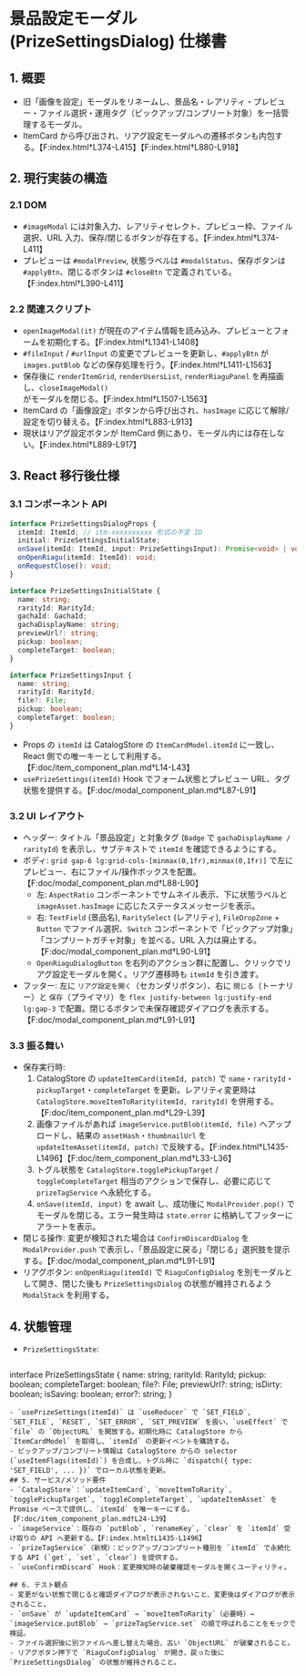 # 景品設定モーダル (PrizeSettingsDialog) 仕様書

## 1. 概要
- 旧「画像を設定」モーダルをリネームし、景品名・レアリティ・プレビュー・ファイル選択・運用タグ（ピックアップ/コンプリート対象）を一括管理するモーダル。
- ItemCard から呼び出され、リアグ設定モーダルへの遷移ボタンも内包する。【F:index.html†L374-L415】【F:index.html†L880-L918】

## 2. 現行実装の構造
### 2.1 DOM
- `#imageModal` には対象入力、レアリティセレクト、プレビュー枠、ファイル選択、URL 入力、保存/閉じるボタンが存在する。【F:index.html†L374-L411】
- プレビューは `#modalPreview`, 状態ラベルは `#modalStatus`、保存ボタンは `#applyBtn`、閉じるボタンは `#closeBtn` で定義されている。【F:index.html†L390-L411】

### 2.2 関連スクリプト
- `openImageModal(it)` が現在のアイテム情報を読み込み、プレビューとフォームを初期化する。【F:index.html†L1341-L1408】
- `#fileInput` / `#urlInput` の変更でプレビューを更新し、`#applyBtn` が `images.putBlob` などの保存処理を行う。【F:index.html†L1411-L1563】
- 保存後に `renderItemGrid`, `renderUsersList`, `renderRiaguPanel` を再描画し、`closeImageModal()` がモーダルを閉じる。【F:index.html†L1507-L1563】
- ItemCard の「画像設定」ボタンから呼び出され、`hasImage` に応じて解除/設定を切り替える。【F:index.html†L883-L913】
- 現状はリアグ設定ボタンが ItemCard 側にあり、モーダル内には存在しない。【F:index.html†L889-L917】

## 3. React 移行後仕様
### 3.1 コンポーネント API
```ts
interface PrizeSettingsDialogProps {
  itemId: ItemId; // itm-xxxxxxxxxx 形式の不変 ID
  initial: PrizeSettingsInitialState;
  onSave(itemId: ItemId, input: PrizeSettingsInput): Promise<void> | void;
  onOpenRiagu(itemId: ItemId): void;
  onRequestClose(): void;
}

interface PrizeSettingsInitialState {
  name: string;
  rarityId: RarityId;
  gachaId: GachaId;
  gachaDisplayName: string;
  previewUrl?: string;
  pickup: boolean;
  completeTarget: boolean;
}

interface PrizeSettingsInput {
  name: string;
  rarityId: RarityId;
  file?: File;
  pickup: boolean;
  completeTarget: boolean;
}
```
- Props の `itemId` は CatalogStore の `ItemCardModel.itemId` に一致し、React 側での唯一キーとして利用する。【F:doc/item_component_plan.md†L14-L43】
- `usePrizeSettings(itemId)` Hook でフォーム状態とプレビュー URL、タグ状態を提供する。【F:doc/modal_component_plan.md†L87-L91】

### 3.2 UI レイアウト
- ヘッダー: タイトル「景品設定」と対象タグ (`Badge` で `gachaDisplayName / rarityId`) を表示し、サブテキストで `itemId` を確認できるようにする。
- ボディ: `grid gap-6 lg:grid-cols-[minmax(0,1fr),minmax(0,1fr)]` で左にプレビュー、右にファイル/操作ボックスを配置。【F:doc/modal_component_plan.md†L88-L90】
  - 左: `AspectRatio` コンポーネントでサムネイル表示、下に状態ラベルと `imageAsset.hasImage` に応じたステータスメッセージを表示。
  - 右: `TextField` (景品名), `RaritySelect` (レアリティ), `FileDropZone` + `Button` でファイル選択、`Switch` コンポーネントで「ピックアップ対象」「コンプリートガチャ対象」を並べる。URL 入力は廃止する。【F:doc/modal_component_plan.md†L90-L91】
  - `OpenRiaguDialogButton` を右列のアクション群に配置し、クリックでリアグ設定モーダルを開く。リアグ遷移時も `itemId` を引き渡す。
- フッター: 左に `リアグ設定を開く`（セカンダリボタン）、右に `閉じる`（トーナリー）と `保存`（プライマリ）を `flex justify-between lg:justify-end lg:gap-3` で配置。閉じるボタンで未保存確認ダイアログを表示する。【F:doc/modal_component_plan.md†L91-L91】

### 3.3 振る舞い
- 保存実行時:
  1. CatalogStore の `updateItemCard(itemId, patch)` で `name`・`rarityId`・`pickupTarget`・`completeTarget` を更新。レアリティ変更時は `CatalogStore.moveItemToRarity(itemId, rarityId)` を併用する。【F:doc/item_component_plan.md†L29-L39】
  2. 画像ファイルがあれば `imageService.putBlob(itemId, file)` へアップロードし、結果の `assetHash`・`thumbnailUrl` を `updateItemAsset(itemId, patch)` で反映する。【F:index.html†L1435-L1496】【F:doc/item_component_plan.md†L33-L36】
  3. トグル状態を `CatalogStore.togglePickupTarget` / `toggleCompleteTarget` 相当のアクションで保存し、必要に応じて `prizeTagService` へ永続化する。
  4. `onSave(itemId, input)` を await し、成功後に `ModalProvider.pop()` でモーダルを閉じる。エラー発生時は `state.error` に格納してフッターにアラートを表示。
- 閉じる操作: 変更が検知された場合は `ConfirmDiscardDialog` を `ModalProvider.push` で表示し、「景品設定に戻る」「閉じる」選択肢を提示する。【F:doc/modal_component_plan.md†L91-L91】
- リアグボタン: `onOpenRiagu(itemId)` で `RiaguConfigDialog` を別モーダルとして開き、閉じた後も `PrizeSettingsDialog` の状態が維持されるよう `ModalStack` を利用する。

## 4. 状態管理
- `PrizeSettingsState`:
  ```ts
interface PrizeSettingsState {
  name: string;
  rarityId: RarityId;
  pickup: boolean;
  completeTarget: boolean;
  file?: File;
  previewUrl?: string;
  isDirty: boolean;
  isSaving: boolean;
  error?: string;
}
  ```
- `usePrizeSettings(itemId)` は `useReducer` で `SET_FIELD`, `SET_FILE`, `RESET`, `SET_ERROR`, `SET_PREVIEW` を扱い、`useEffect` で `file` の `ObjectURL` を開放する。初期化時に CatalogStore から `ItemCardModel` を取得し、`itemId` の更新イベントを購読する。
- ピックアップ/コンプリート情報は CatalogStore からの selector (`useItemFlags(itemId)`) を合成し、トグル時に `dispatch({ type: 'SET_FIELD', ... })` でローカル状態を更新。
## 5. サービス/メソッド要件
- `CatalogStore`：`updateItemCard`, `moveItemToRarity`, `togglePickupTarget`, `toggleCompleteTarget`, `updateItemAsset` を Promise ベースで提供し、`itemId` を唯一キーにする。【F:doc/item_component_plan.md†L24-L39】
- `imageService`：既存の `putBlob`, `renameKey`, `clear` を `itemId` 受け取りの API へ更新する。【F:index.html†L1435-L1496】
- `prizeTagService`（新規）：ピックアップ/コンプリート種別を `itemId` で永続化する API (`get`, `set`, `clear`) を提供する。
- `useConfirmDiscard` Hook：変更検知時の破棄確認モーダルを開くユーティリティ。

## 6. テスト観点
- 変更がない状態で閉じると確認ダイアログが表示されないこと、変更後はダイアログが表示されること。
- `onSave` が `updateItemCard` → `moveItemToRarity`（必要時）→ `imageService.putBlob` → `prizeTagService.set` の順で呼ばれることをモックで検証。
- ファイル選択後に別ファイルへ差し替えた場合、古い `ObjectURL` が破棄されること。
- リアグボタン押下で `RiaguConfigDialog` が開き、戻った後に `PrizeSettingsDialog` の状態が維持されること。
